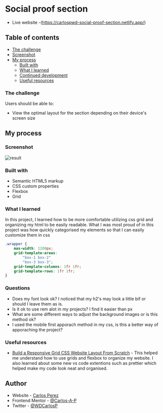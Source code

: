 # Social proof section

- Live website -(https://carlospwd-social-proof-section.netlify.app/)

## Table of contents

- [The challenge](#the-challenge)
- [Screenshot](#screenshot)
- [My process](#my-process)
  - [Built with](#built-with)
  - [What I learned](#what-i-learned)
  - [Continued development](#continued-development)
  - [Useful resources](#useful-resources)

### The challenge

Users should be able to:

- View the optimal layout for the section depending on their device's screen size

## My process

### Screenshot

![result](https://user-images.githubusercontent.com/85038929/125143221-d5377b80-e0ce-11eb-921e-c5d04dd21c3d.JPG)

### Built with

- Semantic HTML5 markup
- CSS custom properties
- Flexbox
- Grid

### What I learned

In this project, I learned how to be more comfortable utilizing css grid and organizing my html to be easily readable. What I was most proud of in this project was how quickly categorised my elements so that I can easily customize them in css

```css
.wrapper {
	max-width: 1200px;
	grid-template-areas:
		"box-1 box-2"
		"box-3 box-3";
	grid-template-columns: 1fr 1fr;
	grid-template-rows: 1fr 1fr;
}
```

### Questions

- Does my font look ok? I noticed that my h2's may look a little bif or should I leave them as is.
- Is it ok to use rem alot in my projects? I find it easier than px
- What are some different ways to adjust the background images or is this method ok?
- I used the mobile first apporach method in my css, is this a better way of apporaching the project?

### Useful resources

- [Build a Responsive Grid CSS Website Layout From Scratch](https://www.youtube.com/watch?v=moBhzSC455o&ab_channel=TraversyMedia) - This helped me understand how to use grids and flexbox to organize my website. I also learned about some new vs code extentions such as prettier which helped make my code look neat and organised.

## Author

- Website - [Carlos Perez](https://www.site.com)
- Frontend Mentor - [@Carlos-A-P](https://www.frontendmentor.io/profile/yourusername)
- Twitter - [@WDCarlosP](https://www.twitter.com/WDCarlosP)
